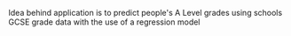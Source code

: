 Idea behind application is to predict people's A Level grades using schools GCSE grade data with the use of a regression model

